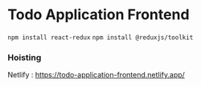 # Todo Application Frontend

`npm install react-redux`
`npm install @reduxjs/toolkit`

### Hoisting
Netlify : https://todo-application-frontend.netlify.app/